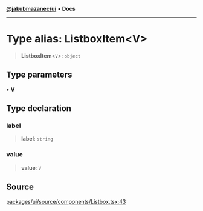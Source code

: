 [**@jakubmazanec/ui**](../README.md) • **Docs**

---

# Type alias: ListboxItem\<V\>

> **ListboxItem**\<`V`\>: `object`

## Type parameters

• **V**

## Type declaration

### label

> **label**: `string`

### value

> **value**: `V`

## Source

[packages/ui/source/components/Listbox.tsx:43](https://github.com/jakubmazanec/tools/blob/bb20df5276ddb119762948adc2cda520aef09f0f/packages/ui/source/components/Listbox.tsx#L43)

